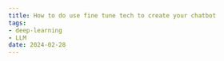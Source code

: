 ```yaml
---
title: How to do use fine tune tech to create your chatbot
tags:
- deep-learning
- LLM
date: 2024-02-28
---
```


